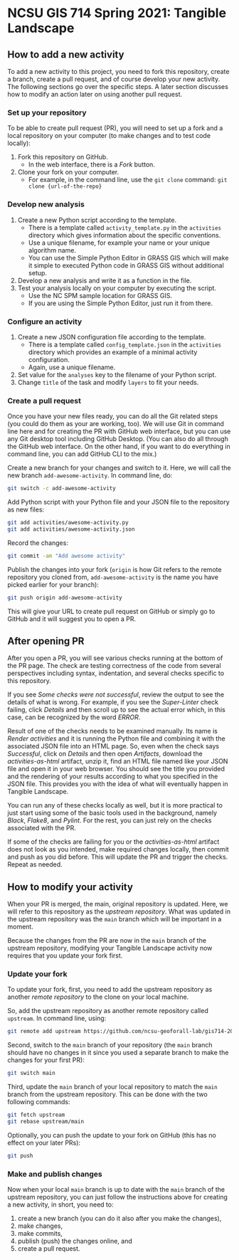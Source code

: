 # NCSU GIS 714 Spring 2021: Tangible Landscape

## How to add a new activity

To add a new activity to this project, you need to fork this repository, create a branch, create a pull request,
and of course develop your new activity. The following sections go over the specific steps.
A later section discusses how to modify an action later on using another pull request.

### Set up your repository

To be able to create pull request (PR), you will need to set up a fork
and a local repository on your computer
(to make changes and to test code locally):

1. Fork this repository on GitHub.
   * In the web interface, there is a *Fork* button.
1. Clone your fork on your computer.
   * For example, in the command line, use the `git clone` command:
     `git clone {url-of-the-repo}`

### Develop new analysis

1. Create a new Python script according to the template.
   * There is a template called `activity_template.py` in the `activities` directory
     which gives information about the specific conventions.
   * Use a unique filename, for example your name or your unique algorithm name.
   * You can use the Simple Python Editor in GRASS GIS
     which will make it simple to executed Python code in GRASS GIS
     without additional setup.
1. Develop a new analysis and write it as a function in the file.
1. Test your analysis locally on your computer by executing the script.
   * Use the NC SPM sample location for GRASS GIS.
   * If you are using the Simple Python Editor, just run it from there.

### Configure an activity

1. Create a new JSON configuration file according to the template.
   * There is a template called `config_template.json` in the `activities` directory
     which provides an example of a minimal activity configuration.
   * Again, use a unique filename.
1. Set value for the `analyses` key to the filename of your Python script.
1. Change `title` of the task and modify `layers` to fit your needs.

### Create a pull request

Once you have your new files ready, you can do all the Git related steps
(you could do them as your are working, too).
We will use Git in command line here and for creating the PR with GitHub web interface,
but you can use any Git desktop tool including GitHub Desktop.
(You can also do all through the GitHub web interface.
On the other hand, if you want to do everything in command line, you can add GitHub CLI to the mix.)

Create a new branch for your changes and switch to it.
Here, we will call the new branch `add-awesome-activity`.
In command line, do:

```sh
git switch -c add-awesome-activity
```

Add Python script with your Python file and your JSON file to the repository
as new files:

```sh
git add activities/awesome-activity.py
git add activities/awesome-activity.json
```

Record the changes:

```sh
git commit -am "Add awesome activity"
```

Publish the changes into your fork
(`origin` is how Git refers to the remote repository you cloned from,
`add-awesome-activity` is the name you have picked earlier for your branch):

```sh
git push origin add-awesome-activity
```

This will give your URL to create pull request on GitHub
or simply go to GitHub and it will suggest you to open a PR.

## After opening PR

After you open a PR, you will see various checks running at the bottom of
the PR page. The check are testing correctness of the code from several
perspectives including syntax, indentation, and several checks specific to
this repository.

If you see _Some checks were not successful_, review the output to
see the details of what is wrong.
For example, if you see the _Super-Linter_ check failing, click _Details_
and then scroll up to see the actual error which, in this case, can be
recognized by the word _ERROR_.

Result of one of the checks needs to be examined manually.
Its name is _Render activities_ and it is running the Python file and
combining it with the associated JSON file into an HTML page.
So, even when the check says _Successful_, click on _Details_
and then open _Artifacts_, download the _activities-as-html_
artifact, unzip it, find an HTML file named like your JSON file
and open it in your web browser. You should see the title you provided
and the rendering of your results according to what you specified
in the JSON file. This provides you with the idea of what will
eventually happen in Tangible Landscape.

You can run any of these checks locally as well, but it is more practical to just
start using some of the basic tools used in the background,
namely _Black_, _Flake8_, and _Pylint_.
For the rest, you can just rely on the checks associated with the PR.

If some of the checks are failing for you or the _activities-as-html_ artifact
does not look as you intended, make required changes locally, then commit and push
as you did before. This will update the PR and trigger the checks.
Repeat as needed.

## How to modify your activity

When your PR is merged, the main, original repository is updated.
Here, we will refer to this repository as the *upstream repository*.
What was updated in the upstream repository was the `main` branch
which will be important in a moment.

Because the changes from the PR are now in the `main` branch
of the upstream repository, modifying your Tangible Landscape activity
now requires that you update your fork first.

### Update your fork

To update your fork, first, you need to add the upstream repository as another
*remote repository* to the clone on your local machine.

So, add the upstream repository as another remote repository called `upstream`.
In command line, using:

```sh
git remote add upstream https://github.com/ncsu-geoforall-lab/gis714-2021-tangible-landscape
```

Second, switch to the `main` branch of your repository
(the `main` branch should have no changes in it since you used a separate branch
to make the changes for your first PR):

```sh
git switch main
```

Third, update the `main` branch of your local repository to match
the `main` branch from the upstream repository.
This can be done with the two following commands:

```sh
git fetch upstream
git rebase upstream/main
```

Optionally, you can push the update to your fork on GitHub
(this has no effect on your later PRs):

```sh
git push
```

### Make and publish changes

Now when your local `main` branch is up to date with the `main` branch
of the upstream repository,
you can just follow the instructions above for creating a new activity,
in short, you need to:

1. create a new branch (you can do it also after you make the changes),
2. make changes,
3. make commits,
4. publish (push) the changes online, and
5. create a pull request.
